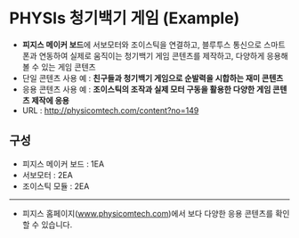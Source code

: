 PHYSIs 청기백기 게임 (Example)
==========================

- **피지스 메이커 보드**에  서보모터와 조이스틱을 연결하고, 블루투스 통신으로 스마트폰과 연동하여 실제로 움직이는 청기백기 게임 콘텐츠를 제작하고, 다양하게 응용해 볼 수 있는 게임 콘텐츠
- 단일 콘텐츠 사용 예 : **친구들과 청기백기 게임으로 순발력을 시합하는 재미 콘텐츠**
- 응용 콘텐츠 사용 예 : **조이스틱의 조작과 실제 모터 구동을 활용한 다양한 게임 콘텐츠 제작에 응용**
- URL : http://physicomtech.com/content?no=149

구성
---------------------------
- 피지스 메이커 보드 : 1EA
- 서보모터 : 2EA
- 조이스틱 모듈 : 2EA
---------------------------
- 피지스 홈페이지(www.physicomtech.com)에서 보다 다양한 응용 콘텐츠를 확인할 수 있습니다.
